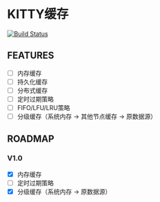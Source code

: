 # KITTY缓存

[![Build Status](https://travis-ci.com/LightweightJava/cache.svg?branch=master)](https://travis-ci.com/LightweightJava/cache)

## FEATURES

- [ ] 内存缓存
- [ ] 持久化缓存
- [ ] 分布式缓存
- [ ] 定时过期策略
- [ ] FIFO/LFU/LRU策略
- [ ] 分级缓存（系统内存 -> 其他节点缓存 -> 原数据源）

## ROADMAP

### V1.0

- [x] 内存缓存
- [ ] 定时过期策略
- [x] 分级缓存（系统内存 -> 原数据源）
